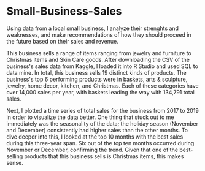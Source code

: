 # Small-Business-Sales

Using data from a local small business, I analyze their strenghts and weaknesses, and make recommendations of how they should proceed in the future based on their sales and revenue.

This business sells a range of items ranging from jewelry and furniture to Christmas items and Skin Care goods. After downloading the CSV of the business's sales data from Kaggle, I loaded it into R Studio and used SQL to data mine. In total, this business sells 19 distinct kinds of products. The business's top 6 performing products were in baskets, arts & sculpture, jewelry, home decor, kitchen, and Christmas. Each of these categories have over 14,000 sales per year, with baskets leading the way with 134,791 total sales. 

Next, I plotted a time series of total sales for the business from 2017 to 2019 in order to visualize the data better. One thing that stuck out to me immediately was the seasonality of the data; the holiday season (November and December) consistently had higher sales than the other months. To dive deeper into this, I looked at the top 10 months with the best sales during this three-year span. Six out of the top ten months occurred during November or December, confirming the trend. Given that one of the best-selling products that this business sells is Christmas items, this makes sense. 


